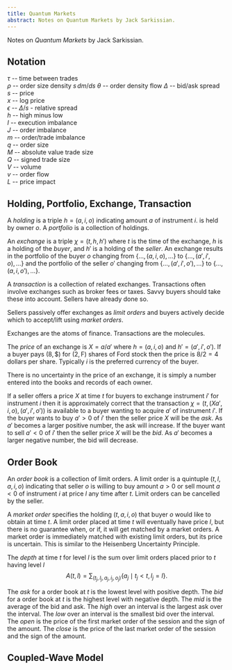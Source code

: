 ```yaml
---
title: Quantum Markets
abstract: Notes on Quantum Markets by Jack Sarkissian.
---
```


Notes on _Quantum Markets_ by Jack Sarkissian.

## Notation

$\tau$ -- time between trades  
$\rho$ -- order size density  $s\,dm/ds$
$\theta$ -- order density flow 
$\Delta$ -- bid/ask spread  
$s$ -- price  
$x$ -- log price  
$\epsilon$ -- $\Delta/s$ - relative spread  
$h$ -- high minus low  
$I$ -- execution imbalance  
$J$ -- order imbalance  
$m$ -- order/trade imbalance  
$q$ -- order size  
$M$ -- absolute value trade size  
$Q$ -- signed trade size  
$V$ -- volume  
$v$ -- order flow  
$L$ -- price impact  

## Holding, Portfolio, Exchange, Transaction

A _holding_ is a triple $h = (a, i, o)$ indicating amount $a$ of instrument $i$.
is held by owner $o$.  A _portfolio_ is a collection of holdings.

An _exchange_ is a triple $\chi = (t, h, h')$
where $t$ is the time of the exchange, $h$ is a holding of the _buyer_, and $h'$ is
a holding of the _seller_. An exchange results in the portfolio of the
buyer $o$ changing from $\{\ldots,(a,i,o),\ldots\}$
to $\{\ldots,(a',i',o),\ldots\}$ and the portfolio of the seller $o'$
changing from $\{\ldots,(a',i',o'),\ldots\}$
to $\{\ldots,(a,i,o'),\ldots\}$.

A _transaction_ is a collection of related exchanges.
Transactions often involve exchanges such as broker fees or taxes.
Savvy buyers should take these into account. Sellers have already done so.

Sellers passively offer exchanges as _limit orders_ and buyers actively decide which to accept/lift
using _market orders_.

Exchanges are the atoms of finance. Transactions are the molecules.

The _price_ of an exchange is $X = a/a'$ where $h = (a, i, o)$ and
$h' = (a', i', o')$. If a buyer pays $(8, \$)$ for $(2, \text{F})$ shares of Ford stock
then the price is $8/2 = 4$ dollars per share. Typically $i$ is the preferred
currency of the buyer.

There is no uncertainty in the price of an exchange,
it is simply a number entered into the books and records of each owner.

If a seller offers a price $X$ at time $t$ for buyers to exchange instrument $i'$
for instrument $i$ then it is approximately correct that
the transaction $\chi = (t,(Xa', i, o),(a',i',o'))$ is available to a buyer
wanting to acquire $a'$ of instrument $i'$.
If the buyer wants to buy $a' > 0$ of $i'$ then the seller price $X$ will be the _ask_.
As $a'$ becomes a larger positive number, the ask will increase.
If the buyer want to sell $a' < 0$ of $i'$ then the seller price $X$ will be the _bid_.
As $a'$ becomes a larger negative number, the bid will decrease.

## Order Book

An _order book_ is a collection of limit orders.
A limit order is a quintuple $(t, l, a, i, o)$ indicating that seller $o$
is willing to buy amount $a > 0$ or sell mount $a < 0$ of instrument $i$ at price $l$
any time after $t$. Limit orders can be cancelled by the seller.

A _market order_ specifies the holding $(t, a, i, o)$ that buyer $o$ would like to obtain
at time $t$. A limit order placed at time $t$ will eventually have price $l$, but there
is no guarantee when, or if, it will get matched by a market orders. 
A market order is immediately matched with existing limit orders, but its price
is uncertain. This is similar to the Heisenberg Uncertainty Principle.

The _depth_ at time $t$ for level $l$ is the sum over limit orders placed
prior to $t$ having level $l$
$$
	A(t, l) = \sum_{(t_j,l_j,a_j,i_j,o_j)} \{a_j\mid t_j < t, l_j = l\}.
$$

The _ask_ for a order book at $t$ is the lowest level with positive depth.
The _bid_ for a order book at $t$ is the highest level with negative depth.
The _mid_ is the average of the bid and ask.
The _high_ over an interval is the largest ask over the interval.
The _low_ over an interval is the smallest bid over the interval.
The _open_ is the price of the first market order of the session and the sign of the amount.
The _close_ is the price of the last market order of the session and the sign of the amount.

## Coupled-Wave Model


